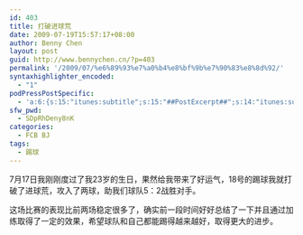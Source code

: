 ```yaml
---
id: 403
title: 打破进球荒
date: 2009-07-19T15:57:17+08:00
author: Benny Chen
layout: post
guid: http://www.bennychen.cn/?p=403
permalink: '/2009/07/%e6%89%93%e7%a0%b4%e8%bf%9b%e7%90%83%e8%8d%92/'
syntaxhighlighter_encoded:
  - "1"
podPressPostSpecific:
  - 'a:6:{s:15:"itunes:subtitle";s:15:"##PostExcerpt##";s:14:"itunes:summary";s:15:"##PostExcerpt##";s:15:"itunes:keywords";s:17:"##WordPressCats##";s:13:"itunes:author";s:10:"##Global##";s:15:"itunes:explicit";s:7:"Default";s:12:"itunes:block";s:7:"Default";}'
sfw_pwd:
  - SDpRhDeny8nK
categories:
  - FCB BJ
tags:
  - 踢球
---
```

7月17日我刚刚度过了我23岁的生日，果然给我带来了好运气，18号的踢球我就打破了进球荒，攻入了两球，助我们球队5：2战胜对手。

这场比赛的表现比前两场稳定很多了，确实前一段时间好好总结了一下并且通过加练取得了一定的效果，希望球队和自己都能踢得越来越好，取得更大的进步。